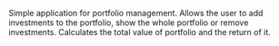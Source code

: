 Simple application for portfolio management. Allows the user to add investments to the portfolio, show the whole portfolio or remove investments. Calculates the total value of portfolio and the return of it.
